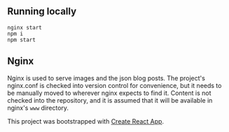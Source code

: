 ## Running locally
```
nginx start
npm i
npm start
```
## Nginx
Nginx is used to serve images and the json blog posts. The project's nginx.conf is checked into version control for convenience, but it needs to be manually moved to wherever nginx expects to find it.
Content is not checked into the repository, and it is assumed that it will be available in nginx's `www` directory.

This project was bootstrapped with [Create React App](https://github.com/facebookincubator/create-react-app).

